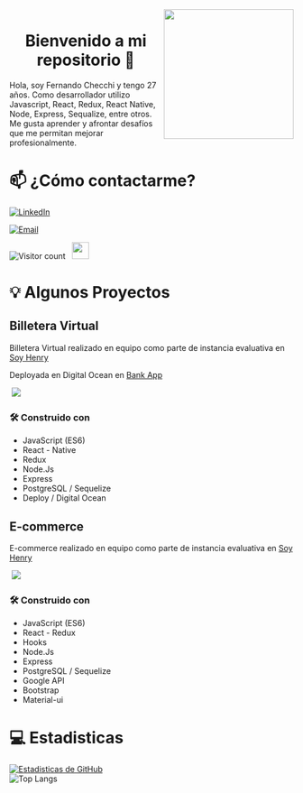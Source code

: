 <img src='https://user-images.githubusercontent.com/65245824/95809336-e3de3700-0ce4-11eb-90e9-0d9ef8c61e7d.png' width="230" align='right'>
<h1 align="center"> Bienvenido a mi repositorio 👋 </h1>
<p>
Hola, soy Fernando Checchi y tengo 27 años. Como desarrollador utilizo Javascript, React, Redux, React Native, Node, Express, Sequalize, entre otros.
<br/>
Me gusta aprender y afrontar desafíos que me permitan mejorar profesionalmente. 
</p>

# 📫 ¿Cómo contactarme?
<p>
<a href="https://www.linkedin.com/in/fernando-checchi/"><img alt="LinkedIn" src="https://img.shields.io/badge/LinkedIn-Fernando%20Checchi-blue?style=flat-square&logo=linkedin"></a>

<a href="mailto:checchi363@gmail.com"><img alt="Email" src="https://img.shields.io/badge/Email-checchi363@gmail.com-blue?style=flat-square&logo=gmail"></a>

![Visitor count](https://visitor-badge.laobi.icu/badge?page_id=FernandoChecchi)   <img src="https://media.giphy.com/media/dxn6fRlTIShoeBr69N/giphy.gif" width="30">
</p>

# 💡 Algunos Proyectos

## Billetera Virtual

Billetera Virtual realizado en equipo como parte de instancia evaluativa en [Soy Henry](https://www.soyhenry.com/)

Deployada en Digital Ocean en [Bank App](https://www.bankappme.tk/)

<p align='left'>
  <img src='https://user-images.githubusercontent.com/65245824/95641384-58f90480-0a78-11eb-8a50-35b02188c28c.png' </img>
</p>

<h3>🛠️  Construido con  </h3> 
<ul>
<li>JavaScript (ES6)</li>
<li>React - Native</li>
<li>Redux</li>
<li>Node.Js</li>
<li>Express</li>
<li>PostgreSQL / Sequelize</li>
<li>Deploy / Digital Ocean</li>
</ul>

## E-commerce

E-commerce realizado en equipo como parte de instancia evaluativa en [Soy Henry](https://www.soyhenry.com/)

<p align='left'>
    <img src='https://user-images.githubusercontent.com/65245824/95817516-0a599d80-0cf8-11eb-9eee-d9bdba249a6d.png' </img>  
</p>

<h3>🛠️  Construido con  </h3> 
<ul>
<li>JavaScript (ES6)</li>
<li>React - Redux</li>
<li>Hooks</li>
<li>Node.Js</li>
<li>Express</li>
<li>PostgreSQL / Sequelize</li>
<li>Google API</li>
<li>Bootstrap</li>
<li>Material-ui</li>
</ul>

# 💻 Estadisticas
[![Estadisticas de GitHub](https://github-readme-stats.vercel.app/api?username=FernandoChecchi&show_icons=true)](https://github.com/FernandoChecchi)
<br/>
![Top Langs](https://github-readme-stats.vercel.app/api/top-langs/?username=FernandoChecchi&show_icons=true)
